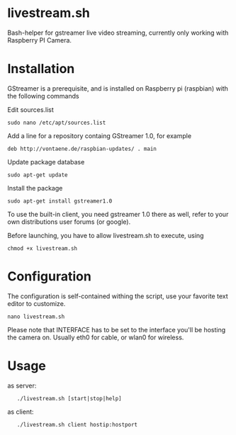 livestream.sh
=============

Bash-helper for gstreamer live video streaming, currently only working with Raspberry PI Camera.


Installation
=============

GStreamer is a prerequisite, and is installed on Raspberry pi (raspbian) with the following commands

Edit sources.list

```sudo nano /etc/apt/sources.list```

Add a line for a repository containg GStreamer 1.0, for example

```deb http://vontaene.de/raspbian-updates/ . main```

Update package database

```sudo apt-get update```

Install the package

```sudo apt-get install gstreamer1.0```

To use the built-in client, you need gstreamer 1.0 there as well, refer to your own distributions user forums (or google).

Before launching, you have to allow livestream.sh to execute, using

```chmod +x livestream.sh```



Configuration
=============

The configuration is self-contained withing the script, use your favorite text editor to customize.

```nano livestream.sh```

Please note that INTERFACE has to be set to the interface you'll be hosting the camera on. Usually eth0 for cable, or wlan0 for wireless.



Usage
=============
as server:

```   ./livestream.sh [start|stop|help]```

as client:

```   ./livestream.sh client hostip:hostport```
